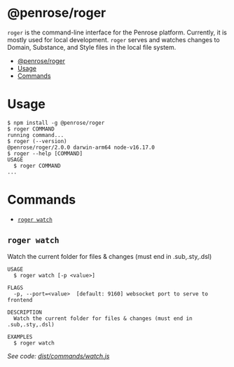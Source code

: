 # @penrose/roger

`roger` is the command-line interface for the Penrose platform. Currently, it is mostly used for local development. `roger` serves and watches changes to Domain, Substance, and Style files in the local file system.

<!-- toc -->
* [@penrose/roger](#penroseroger)
* [Usage](#usage)
* [Commands](#commands)
<!-- tocstop -->

# Usage

<!-- usage -->
```sh-session
$ npm install -g @penrose/roger
$ roger COMMAND
running command...
$ roger (--version)
@penrose/roger/2.0.0 darwin-arm64 node-v16.17.0
$ roger --help [COMMAND]
USAGE
  $ roger COMMAND
...
```
<!-- usagestop -->

# Commands

<!-- commands -->
* [`roger watch`](#roger-watch)

## `roger watch`

Watch the current folder for files & changes (must end in .sub,.sty,.dsl)

```
USAGE
  $ roger watch [-p <value>]

FLAGS
  -p, --port=<value>  [default: 9160] websocket port to serve to frontend

DESCRIPTION
  Watch the current folder for files & changes (must end in .sub,.sty,.dsl)

EXAMPLES
  $ roger watch
```

_See code: [dist/commands/watch.js](https://github.com/penrose/penrose/blob/v2.0.0/dist/commands/watch.js)_
<!-- commandsstop -->
